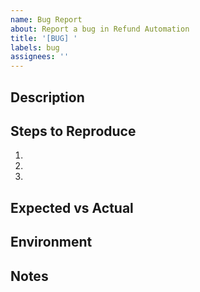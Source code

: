 ```yaml
---
name: Bug Report
about: Report a bug in Refund Automation
title: '[BUG] '
labels: bug
assignees: ''
---
```


## Description
<!-- Describe the bug -->

## Steps to Reproduce
1.
2.
3.

## Expected vs Actual
<!-- What should happen vs what actually happens -->

## Environment
<!-- Relevant environment details if needed -->

## Notes
<!-- Any additional context, logs, or screenshots -->
